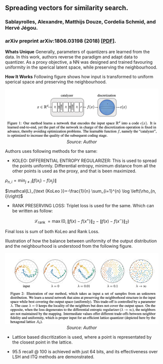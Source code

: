 ## Spreading vectors for similarity search.
### Sablayrolles, Alexandre, Matthijs Douze, Cordelia Schmid, and Hervé Jégou.
### arXiv preprint arXiv:1806.03198 (2018) [[PDF](https://arxiv.org/pdf/1806.03198.pdf)].

**Whats Unique**
Generally, parameters of quantizers are learned from the data. In this work, authors reverse the paradigm and adapt data to quantizer. As a proxy objective, a NN was designed and trained favouring uniformity in the sperical latent space, while preserving the neighbourhood.

**How It Works**
Following figure shows how input is transformed to uniform sperical space and preserving the neighbourhood.

<p align="center">
    <img width=600 src="images/Catelyzer_arch.png">
    <em>Source: Author</em>
    </p>

Authors uses following methods for the same:

* KOLEO: DIFFERENTIAL ENTROPY REGULARIZER: This is used to spread the points uniformly. Differential entropy, minimum distance from all the other points is used as the proxy, and that is been maximized. 

$\rho_{n, i}=\min _{j \neq i}\left\|f\left(x_{i}\right)-f\left(x_{j}\right)\right\|$


$\mathcal{L}_{\text {KoLeo }}=-\frac{1}{n} \sum_{i=1}^{n} \log \left(\rho_{n, i}\right)$

* RANK PRESERVING LOSS: Triplet loss is used for the same.  Which can be written as follow:

$$\mathcal{L}_{\text {rank }}=\max \left(0,\left\|f(x)-f\left(x^{+}\right)\right\|_{2}-\left\|f(x)-f\left(x^{-}\right)\right\|_{2}\right)$$

Final loss is sum of both KoLeo and Rank Loss. 

Illustration of how the balance between uniformity of the output distribution and the neighbourhood is understood from the following figure.

<p align="center">
    <img width=600 src="images/Catelyzer_tradeoff.png">
    <em>Source: Author</em>
    </p>

* Lattice based discritization is used, where a point is representated by the closest point in the lattice.

* 95.5 recall @ 100 is achieved with just 64 bits, and its effectiveness over LSH and ITQ methods are demonstrated.



